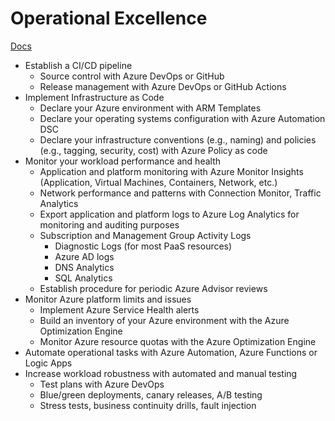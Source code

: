 # Operational Excellence

[Docs](https://docs.microsoft.com/en-us/azure/architecture/framework/devops/overview)

* Establish a CI/CD pipeline
    * Source control with Azure DevOps or GitHub
    * Release management with Azure DevOps or GitHub Actions
* Implement Infrastructure as Code
    * Declare your Azure environment with ARM Templates
    * Declare your operating systems configuration with Azure Automation DSC
    * Declare your infrastructure conventions (e.g., naming) and policies (e.g., tagging, security, cost) with Azure Policy as code
* Monitor your workload performance and health
    * Application and platform monitoring with Azure Monitor Insights (Application, Virtual Machines, Containers, Network, etc.)
    * Network performance and patterns with Connection Monitor, Traffic Analytics
    * Export application and platform logs to Azure Log Analytics for monitoring and auditing purposes
    * Subscription and Management Group Activity Logs
        * Diagnostic Logs (for most PaaS resources)
        * Azure AD logs
        * DNS Analytics
        * SQL Analytics
    * Establish procedure for periodic Azure Advisor reviews
* Monitor Azure platform limits and issues
    * Implement Azure Service Health alerts
    * Build an inventory of your Azure environment with the Azure Optimization Engine
    * Monitor Azure resource quotas with the Azure Optimization Engine
* Automate operational tasks with Azure Automation, Azure Functions or Logic Apps
* Increase workload robustness with automated and manual testing
    * Test plans with Azure DevOps
    * Blue/green deployments, canary releases, A/B testing
    * Stress tests, business continuity drills, fault injection